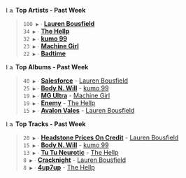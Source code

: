 <!--START_LASTFM_ARTISTS:{"period": "7day", "rows": 5}-->
<a href="https://last.fm" target="_blank"><img src="https://user-images.githubusercontent.com/17434202/215290617-e793598d-d7c9-428f-9975-156db1ba89cc.svg" alt="Last.fm Logo" width="18" height="13"/></a> **Top Artists - Past Week**

> `100 ▶️` ∙ **[Lauren Bousfield](https://www.last.fm/music/Lauren+Bousfield)**<br/>
> `34 ▶️` ∙ **[The Hellp](https://www.last.fm/music/The+Hellp)**<br/>
> `32 ▶️` ∙ **[kumo 99](https://www.last.fm/music/kumo+99)**<br/>
> `23 ▶️` ∙ **[Machine Girl](https://www.last.fm/music/Machine+Girl)**<br/>
> `22 ▶️` ∙ **[Badtime](https://www.last.fm/music/Badtime)**<br/>
<!--END_LASTFM_ARTISTS-->

<!--START_LASTFM_ALBUMS:{"period": "7day", "rows": 5}-->
<a href="https://last.fm" target="_blank"><img src="https://user-images.githubusercontent.com/17434202/215290617-e793598d-d7c9-428f-9975-156db1ba89cc.svg" alt="Last.fm Logo" width="18" height="13"/></a> **Top Albums - Past Week**

> `40 ▶️` ∙ **[Salesforce](https://www.last.fm/music/Lauren+Bousfield/Salesforce)** - [Lauren Bousfield](https://www.last.fm/music/Lauren+Bousfield)<br/>
> `25 ▶️` ∙ **[Body N. Will](https://www.last.fm/music/kumo+99/Body+N.+Will)** - [kumo 99](https://www.last.fm/music/kumo+99)<br/>
> `19 ▶️` ∙ **[MG Ultra](https://www.last.fm/music/Machine+Girl/MG+Ultra)** - [Machine Girl](https://www.last.fm/music/Machine+Girl)<br/>
> `19 ▶️` ∙ **[Enemy](https://www.last.fm/music/The+Hellp/Enemy)** - [The Hellp](https://www.last.fm/music/The+Hellp)<br/>
> `15 ▶️` ∙ **[Avalon Vales](https://www.last.fm/music/Lauren+Bousfield/Avalon+Vales)** - [Lauren Bousfield](https://www.last.fm/music/Lauren+Bousfield)<br/>
<!--END_LASTFM_ALBUMS-->

<!--START_LASTFM_TRACKS:{"period": "7day", "rows": 5}-->
<a href="https://last.fm" target="_blank"><img src="https://user-images.githubusercontent.com/17434202/215290617-e793598d-d7c9-428f-9975-156db1ba89cc.svg" alt="Last.fm Logo" width="18" height="13"/></a> **Top Tracks - Past Week**

> `20 ▶️` ∙ **[Headstone Prices On Credit](https://www.last.fm/music/Lauren+Bousfield/_/Headstone+Prices+On+Credit)** - [Lauren Bousfield](https://www.last.fm/music/Lauren+Bousfield)<br/>
> `15 ▶️` ∙ **[Body N. Will](https://www.last.fm/music/kumo+99/_/Body+N.+Will)** - [kumo 99](https://www.last.fm/music/kumo+99)<br/>
> `13 ▶️` ∙ **[Tu Tu Neurotic](https://www.last.fm/music/The+Hellp/_/Tu+Tu+Neurotic)** - [The Hellp](https://www.last.fm/music/The+Hellp)<br/>
> `8 ▶️` ∙ **[Cracknight](https://www.last.fm/music/Lauren+Bousfield/_/Cracknight)** - [Lauren Bousfield](https://www.last.fm/music/Lauren+Bousfield)<br/>
> `8 ▶️` ∙ **[4up7up](https://www.last.fm/music/The+Hellp/_/4up7up)** - [The Hellp](https://www.last.fm/music/The+Hellp)<br/>
<!--END_LASTFM_TRACKS-->